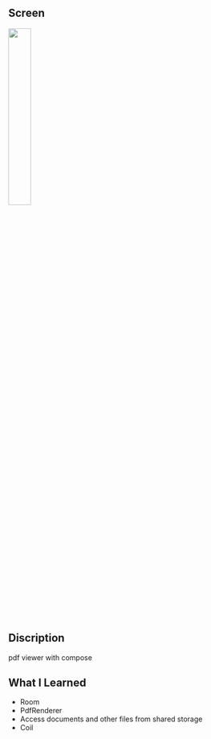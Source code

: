 Screen
---
<img src = "https://user-images.githubusercontent.com/103720259/219070522-8f6ca4f7-f964-425c-8b27-69c0f009aa4b.gif" width="30%" height="30%">

Discription
---
pdf viewer with compose

What I Learned
---
* Room
* PdfRenderer
* Access documents and other files from shared storage
* Coil
